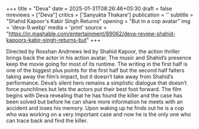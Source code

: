 +++
title = "Deva"
date = 2025-01-31T08:26:46+05:30
draft = false
mreviews = ["Deva"]
critics = ['Sanyukta Thakare']
publication = ''
subtitle = "Shahid Kapoor's Kabir Singh Returns"
opening = "But in a cop avatar"
img = 'deva-9.webp'
media = 'print'
source = "https://in.mashable.com/entertainment/89062/deva-review-shahid-kapoors-kabir-singh-returns-but"
+++

Directed by Rosshan Andrrews led by Shahid Kapoor, the action thriller brings back the actor in his action avatar. The music and Shahid’s presence keep the movie going for most of its runtime. The writing in the first half is one of the biggest plus points for the first half but the second half falters taking away the film’s impact, but it doesn’t take away from Shahid’s performance. Deva’s silent hero remains a simplistic dialogue that doesn’t force punchlines but lets the actors put their best foot forward. The film begins with Deva revealing that he has found the killer and the case has been solved but before he can share more information he meets with an accident and loses his memory. Upon waking up he finds out he is a cop who was working on a very important case and now he is the only one who can trace back and find the killer.
